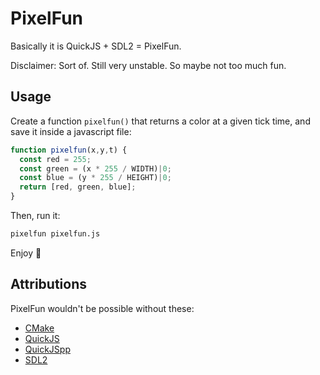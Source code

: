 # PixelFun

Basically it is QuickJS + SDL2 = PixelFun.

Disclaimer: Sort of. Still very unstable. So maybe not too much fun.

## Usage

Create a function `pixelfun()` that returns a color at a given tick time, and save it inside a javascript file:

```js
function pixelfun(x,y,t) {
  const red = 255;
  const green = (x * 255 / WIDTH)|0;
  const blue = (y * 255 / HEIGHT)|0;
  return [red, green, blue];
}
```

Then, run it:

```sh
pixelfun pixelfun.js
```

Enjoy 💖

## Attributions

PixelFun wouldn't be possible without these:

- [CMake](https://cmake.org)
- [QuickJS](https://bellard.org/quickjs/)
- [QuickJSpp](https://github.com/ftk/quickjspp/)
- [SDL2](https://libsdl.org)
